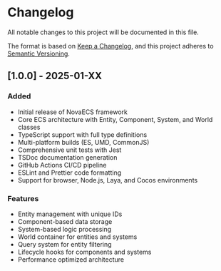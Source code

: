 # Changelog

All notable changes to this project will be documented in this file.

The format is based on [Keep a Changelog](https://keepachangelog.com/en/1.0.0/),
and this project adheres to [Semantic Versioning](https://semver.org/spec/v2.0.0.html).

## [1.0.0] - 2025-01-XX

### Added
- Initial release of NovaECS framework
- Core ECS architecture with Entity, Component, System, and World classes
- TypeScript support with full type definitions
- Multi-platform builds (ES, UMD, CommonJS)
- Comprehensive unit tests with Jest
- TSDoc documentation generation
- GitHub Actions CI/CD pipeline
- ESLint and Prettier code formatting
- Support for browser, Node.js, Laya, and Cocos environments

### Features
- Entity management with unique IDs
- Component-based data storage
- System-based logic processing
- World container for entities and systems
- Query system for entity filtering
- Lifecycle hooks for components and systems
- Performance optimized architecture